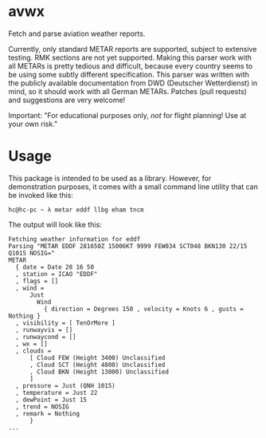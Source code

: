 avwx
====

Fetch and parse aviation weather reports.

Currently, only standard METAR reports are supported, subject to extensive
testing. RMK sections are not yet supported. Making this parser work with all METARs is pretty tedious and difficult,
because every country seems to be using some subtly different specification.
This parser was written with the publicly available documentation from
DWD (Deutscher Wetterdienst) in mind, so it should work with all German
METARs. Patches (pull requests) and suggestions are very welcome!

Important: "For educational purposes only, *not* for flight planning! Use at
your own risk."

# Usage

This package is intended to be used as a library. However, for demonstration purposes,
it comes with a small command line utility that can be invoked like this:

    hc@hc-pc ~ λ metar eddf llbg eham tncm

The output will look like this:

    Fetching weather information for eddf
    Parsing "METAR EDDF 281650Z 15006KT 9999 FEW034 SCT048 BKN130 22/15 Q1015 NOSIG="
    METAR
      { date = Date 28 16 50
      , station = ICAO "EDDF"
      , flags = []
      , wind =
          Just
            Wind
              { direction = Degrees 150 , velocity = Knots 6 , gusts = Nothing }
      , visibility = [ TenOrMore ]
      , runwayvis = []
      , runwaycond = []
      , wx = []
      , clouds =
          [ Cloud FEW (Height 3400) Unclassified
          , Cloud SCT (Height 4800) Unclassified
          , Cloud BKN (Height 13000) Unclassified
          ]
      , pressure = Just (QNH 1015)
      , temperature = Just 22
      , dewPoint = Just 15
      , trend = NOSIG
      , remark = Nothing
          }
    ...
